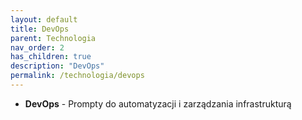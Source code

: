 ```yaml
---
layout: default
title: DevOps
parent: Technologia
nav_order: 2
has_children: true
description: "DevOps"
permalink: /technologia/devops
---
```

- **DevOps** - Prompty do automatyzacji i zarządzania infrastrukturą